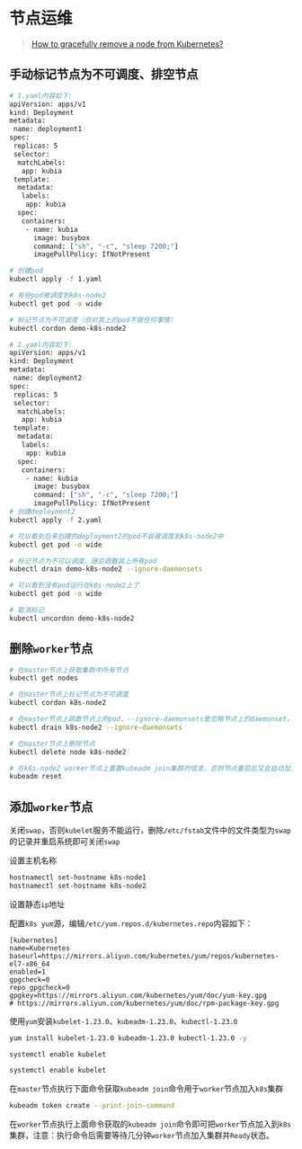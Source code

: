 # 节点运维

>[How to gracefully remove a node from Kubernetes?](https://stackoverflow.com/questions/35757620/how-to-gracefully-remove-a-node-from-kubernetes)

## 手动标记节点为不可调度、排空节点

```bash
# 1.yaml内容如下:
apiVersion: apps/v1
kind: Deployment
metadata:
 name: deployment1
spec:
 replicas: 5
 selector:
  matchLabels:
   app: kubia
 template:
  metadata:
   labels:
    app: kubia
  spec:
   containers:
    - name: kubia
      image: busybox
      command: ["sh", "-c", "sleep 7200;"]
      imagePullPolicy: IfNotPresent

# 创建pod
kubectl apply -f 1.yaml 

# 有些pod被调度到k8s-node2
kubectl get pod -o wide

# 标记节点为不可调度（但对其上的pod不做任何事情）
kubectl cordon demo-k8s-node2

# 2.yaml内容如下:
apiVersion: apps/v1
kind: Deployment
metadata:
 name: deployment2
spec:
 replicas: 5
 selector:
  matchLabels:
   app: kubia
 template:
  metadata:
   labels:
    app: kubia
  spec:
   containers:
    - name: kubia
      image: busybox
      command: ["sh", "-c", "sleep 7200;"]
      imagePullPolicy: IfNotPresent
# 创建deployment2
kubectl apply -f 2.yaml 

# 可以看到后来创建的deployment2的pod不会被调度到k8s-node2中
kubectl get pod -o wide

# 标记节点为不可以调度，随后疏散其上所有pod
kubectl drain demo-k8s-node2 --ignore-daemonsets

# 可以看到没有pod运行在k8s-node2上了
kubectl get pod -o wide

# 取消标记
kubectl uncordon demo-k8s-node2
```



## 删除`worker`节点

```bash
# 在master节点上获取集群中所有节点
kubectl get nodes

# 在master节点上标记节点为不可调度
kubectl cordon k8s-node2

# 在master节点上疏散节点上的pod，--ignore-daemonsets是忽略节点上的daemonset，否则会报告错误
kubectl drain k8s-node2 --ignore-daemonsets

# 在master节点上删除节点
kubectl delete node k8s-node2

# 在k8s-node2 worker节点上重置kubeadm join集群的信息，否则节点重启后又会自动加入k8s集群
kubeadm reset
```



## 添加`worker`节点

关闭`swap`，否则`kubelet`服务不能运行，删除`/etc/fstab`文件中的文件类型为`swap`的记录并重启系统即可关闭`swap`

设置主机名称

```bash
hostnamectl set-hostname k8s-node1
hostnamectl set-hostname k8s-node2
```

设置静态`ip`地址

配置`k8s yum`源，编辑`/etc/yum.repos.d/kubernetes.repo`内容如下：

```properties
[kubernetes]
name=Kubernetes
baseurl=https://mirrors.aliyun.com/kubernetes/yum/repos/kubernetes-el7-x86_64
enabled=1
gpgcheck=0
repo_gpgcheck=0
gpgkey=https://mirrors.aliyun.com/kubernetes/yum/doc/yum-key.gpg
# https://mirrors.aliyun.com/kubernetes/yum/doc/rpm-package-key.gpg
```

使用`yum`安装`kubelet-1.23.0`、`kubeadm-1.23.0`、`kubectl-1.23.0`

```bash
yum install kubelet-1.23.0 kubeadm-1.23.0 kubectl-1.23.0 -y
```

`systemctl enable kubelet`

```bash
systemctl enable kubelet
```

在`master`节点执行下面命令获取`kubeadm join`命令用于`worker`节点加入`k8s`集群

```bash
kubeadm token create --print-join-command
```

在`worker`节点执行上面命令获取的`kubeadm join`命令即可把`worker`节点加入到`k8s`集群，注意：执行命令后需要等待几分钟`worker`节点加入集群并`Ready`状态。
